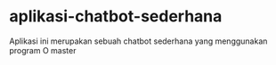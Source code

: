 # aplikasi-chatbot-sederhana
Aplikasi ini merupakan sebuah chatbot sederhana yang menggunakan program O master
